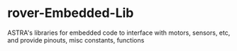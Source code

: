 # rover-Embedded-Lib

ASTRA's libraries for embedded code to interface with motors, sensors, etc, and provide pinouts, misc
constants, functions
